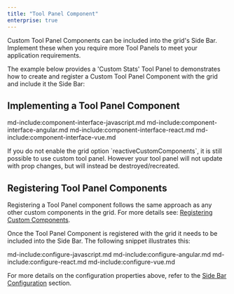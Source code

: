 ```yaml
---
title: "Tool Panel Component"
enterprise: true
---
```

 
Custom Tool Panel Components can be included into the grid's Side Bar. Implement these when you require more Tool Panels to meet your application requirements.

The example below provides a 'Custom Stats' Tool Panel to demonstrates how to create and register a Custom Tool Panel Component with the grid and include it the Side Bar:
 
<grid-example title='Custom Stats' name='custom-stats' type='mixed' options='{ "enterprise": true, "modules": ["clientside", "columnpanel", "filterpanel", "setfilter" ], "extras": ["fontawesome"] }'></grid-example>

## Implementing a Tool Panel Component

md-include:component-interface-javascript.md
md-include:component-interface-angular.md
md-include:component-interface-react.md
md-include:component-interface-vue.md
 
<framework-specific-section frameworks="javascript,angular,vue">
<interface-documentation interfaceName='IToolPanelParams' ></interface-documentation>
</framework-specific-section>
<framework-specific-section frameworks="react">
<interface-documentation interfaceName='CustomToolPanelProps' ></interface-documentation>
</framework-specific-section>

<framework-specific-section frameworks="react">
<note>If you do not enable the grid option `reactiveCustomComponents`, it is still possible to use custom tool panel. However your tool panel will not update with prop changes, but will instead be destroyed/recreated.</note>
</framework-specific-section>

## Registering Tool Panel Components

Registering a Tool Panel component follows the same approach as any other custom components in the grid. For more details see: [Registering Custom Components](/components/#registering-custom-components).

Once the Tool Panel Component is registered with the grid it needs to be included into the Side Bar. The following snippet illustrates this:
 
md-include:configure-javascript.md
md-include:configure-angular.md
md-include:configure-react.md
md-include:configure-vue.md

For more details on the configuration properties above, refer to the [Side Bar Configuration](/side-bar/#sidebardef-configuration) section.

